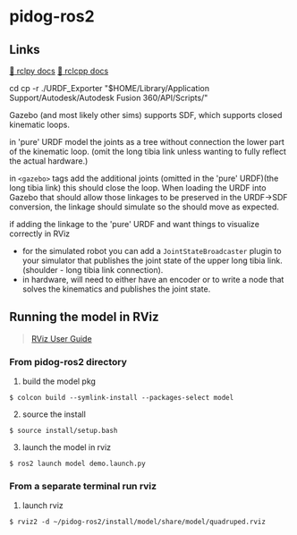 # pidog-ros2

## Links
[:green_book: rclpy docs](https://docs.ros2.org/latest/api/rclpy/index.html)
[:blue_book: rclcpp docs](https://docs.ros2.org/latest/api/rclcpp/index.html)

cd <path to fusion2urdf>
cp -r ./URDF_Exporter "$HOME/Library/Application Support/Autodesk/Autodesk Fusion 360/API/Scripts/"

Gazebo (and most likely other sims) supports SDF, which supports closed kinematic loops.

in 'pure' URDF model the joints as a tree without connection the lower part of the kinematic loop. (omit the long tibia link unless wanting to fully reflect the actual hardware.)

in `<gazebo>` tags add the additional joints (omitted in the 'pure' URDF)(the long tibia link) this should close the loop. When loading the URDF into Gazebo that should allow those linkages to be preserved in the URDF->SDF conversion, the linkage should simulate so the should move as expected.

if adding the linkage to the 'pure' URDF and want things to visualize correctly in RViz
- for the simulated robot you can add a `JointStateBroadcaster` plugin to your simulator that publishes the joint state of the upper long tibia link. (shoulder - long tibia link connection).
- in hardware, will need to either have an encoder or to write a node that solves the kinematics and publishes the joint state.

## Running the model in RViz
> [RViz User Guide](http://wiki.ros.org/rviz/UserGuide) 
### From pidog-ros2 directory
1. build the model pkg
```shell
$ colcon build --symlink-install --packages-select model
```
2. source the install
```shell
$ source install/setup.bash
```
3. launch the model in rviz
```shell
$ ros2 launch model demo.launch.py
```

### From a separate terminal run rviz
1. launch rviz
```shell
$ rviz2 -d ~/pidog-ros2/install/model/share/model/quadruped.rviz
```



